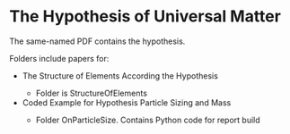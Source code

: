 # The Hypothesis of Universal Matter

The same-named PDF contains the hypothesis.

Folders include papers for:
<ul>
<li>The Structure of Elements According the Hypothesis</li>
  <ul><li>Folder is StructureOfElements</li></ul>
<li>Coded Example for Hypothesis Particle Sizing and Mass</li>
  <ul><li>Folder OnParticleSize. Contains Python code for report build</li></ul>
</ul>
